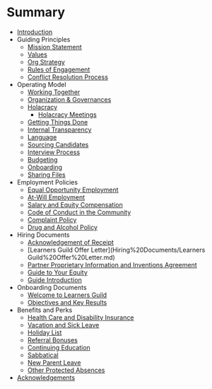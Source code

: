 # Summary

- [Introduction](README.md)
- Guiding Principles
  - [Mission Statement](Guiding%20Principles/Mission%20Statement.md)
  - [Values](Guiding%20Principles/Learners%20Guild%20Values.md)
  - [Org Strategy](Guiding%20Principles/Strategy.md)
  - [Rules of Engagement](Guiding%20Principles/Engagement.md)
  - [Conflict Resolution Process](Guiding%20Principles/Conflict.md)
- Operating Model
  - [Working Together](Operating%20Model/Working%20Together.md)
  - [Organization & Governances](Operating%20Model/Organization%20and%20Governance.md)
  - [Holacracy](Operating%20Model/Holacracy/Home.md)
    - [Holacracy Meetings](Operating%20Model/Holacracy/Holacracy-Meetings.md)
  - [Getting Things Done](Operating%20Model/GTD.md)
  - [Internal Transparency](Operating%20Model/Internal%20Transparency.md)
  - [Language](Operating%20Model/Language.md)
  - [Sourcing Candidates](Operating%20Model/Sourcing%20Candidates.md)
  - [Interview Process](Operating%20Model/Interview%20Process.md)
  - [Budgeting](Operating%20Model/Budgeting.md)
  - [Onboarding](Operating%20Model/Onboarding.md)
  - [Sharing Files](Operating%20Model/Sharing%20Files.md)
- Employment Policies
  - [Equal Opportunity Employment](Employment%20Policies/Equal%20Opportunity%20Employment.md)
  - [At-Will Employment](Employment%20Policies/At-Will%20Employment.md)
  - [Salary and Equity Compensation](Employment%20Policies/Salary%20and%20Equity%20Compensation.md)
  - [Code of Conduct in the Community](Employment%20Policies/Code%20of%20Conduct%20in%20the%20Community.md)
  - [Complaint Policy](Employment%20Policies/Complaint%20Policy.md)
  - [Drug and Alcohol Policy](Employment%20Policies/Drug%20and%20Alcohol%20Policy.md)
- Hiring Documents
  - [Acknowledgement of Receipt](Hiring%20Documents/Acknowledgment%20of%20Receipt.md)
  - [Learners Guild Offer Letter](Hiring%20Documents/Learners Guild%20Offer%20Letter.md)
  - [Partner Proprietary Information and Inventions Agreement](Hiring%20Documents/Partner%20Proprietary%20Information%20and%20Inventions%20Assignment%20Agreement.md)
  - [Guide to Your Equity](Hiring%20Documents/Guide%20to%20Your%20Equity.md)
  - [Guide Introduction](Hiring%20Documents/Guide%20Introduction.md)
- Onboarding Documents
  - [Welcome to Learners Guild](Onboarding%20Documents/Welcome%20to%20Learners%20Guild.md)
  - [Objectives and Key Results](Onboarding%20Documents/Objectives%20and%20Key%20Results.md)
- Benefits and Perks
  - [Health Care and Disability Insurance](Benefits%20and%20Perks/Healthcare%20and%20Disability%20Insurance.md)
  - [Vacation and Sick Leave](Benefits%20and%20Perks/Vacation%20and%20Sick%20Leave.md)
  - [Holiday List](Benefits%20and%20Perks/Holiday%20List.md)
  - [Referral Bonuses](Benefits%20and%20Perks/Referral%20Bonuses.md)
  - [Continuing Education](Benefits%20and%20Perks/Continuing%20Education.md)
  - [Sabbatical](Benefits%20and%20Perks/Sabbatical.md)
  - [New Parent Leave](Benefits%20and%20Perks/New%20Parent%20Leave.md)
  - [Other Protected Absences](Benefits%20and%20Perks/Other%20Protected%20Absences.md)
- [Acknowledgements](Acknowledgements.md)

